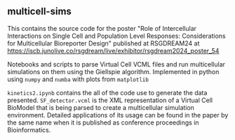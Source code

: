 ## multicell-sims
This contains the source code for the poster "Role of Intercellular Interactions on Single Cell and Population Level Responses: Considerations for Multicellular Bioreporter Design" published at RSGDREAM24 at https://iscb.junolive.co/rsgdream/live/exhibitor/rsgdream2024_poster_54

Notebooks and scripts to parse Virtual Cell VCML files and run multicellular simulations on them using the Giellspie algorithm. Implemented in python using `numpy` and `numba` with plots from `matplotlib`

`kinetics2.ipynb` contains the all of the code use to generate the data presented. `SF_detector.vcml` is the XML representation of a Virtual Cell BioModel that is being parsed to create a multicellular simulation environment.
Detailed applications of its usage can be found in the paper by the same name when it is published as conference proceedings in Bioinformatics. 
